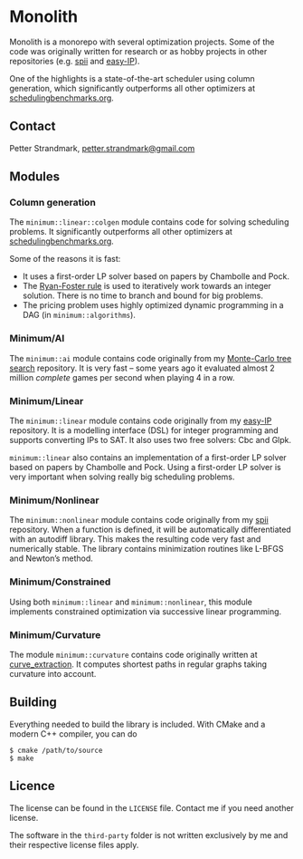 # Monolith
Monolith is a monorepo with several optimization projects. Some of the code was originally written for research or as hobby projects in other repositories (e.g. [spii](https://github.com/PetterS/spii) and [easy-IP](https://github.com/PetterS/easy-IP)).

One of the highlights is a state-of-the-art scheduler using column generation, which significantly outperforms all other optimizers at [schedulingbenchmarks.org](http://www.schedulingbenchmarks.org/).

## Contact
Petter Strandmark, petter.strandmark@gmail.com

## Modules

### Column generation
The `minimum::linear::colgen` module contains code for solving scheduling problems. It significantly outperforms all other optimizers at [schedulingbenchmarks.org](http://www.schedulingbenchmarks.org/).

Some of the reasons it is fast:
- It uses a first-order LP solver based on papers by Chambolle and Pock.
- The [Ryan-Foster rule](https://strandmark.wordpress.com/2018/01/24/visualizing-the-ryan-foster-rule/) is used to iteratively work towards an integer solution. There is no time to branch and bound for big problems.
- The pricing problem uses highly optimized dynamic programming in a DAG (in `minimum::algorithms`).

### Minimum/AI
The `minimum::ai` module contains code originally from my [Monte-Carlo tree search](https://github.com/PetterS/monte-carlo-tree-search) repository. It is very fast – some years ago it evaluated almost 2 million *complete* games per second when playing 4 in a row.

### Minimum/Linear
The `minimum::linear` module contains code originally from my [easy-IP](https://github.com/PetterS/easy-IP) repository. It is a modelling interface (DSL) for integer programming and supports converting IPs to SAT. It also uses two free solvers: Cbc and Glpk.

`minimum::linear` also contains an implementation of a first-order LP solver based on papers by Chambolle and Pock. Using a first-order LP solver is very important when solving really big scheduling problems.

### Minimum/Nonlinear
The `minimum::nonlinear` module contains code originally from my [spii](https://github.com/PetterS/spii) repository. When a function is defined, it will be automatically differentiated with an autodiff library. This makes the resulting code very fast and numerically stable. The library contains minimization routines like L-BFGS and Newton’s method.

### Minimum/Constrained
Using both `minimum::linear` and `minimum::nonlinear`, this module implements constrained optimization via successive linear programming.

### Minimum/Curvature
The module `minimum::curvature` contains code originally written at [curve_extraction](https://github.com/PetterS/curve_extraction). It computes shortest paths in regular graphs taking curvature into account.

## Building
Everything needed to build the library is included. With CMake and a modern C++ compiler, you can do

    $ cmake /path/to/source
    $ make

## Licence
The license can be found in the `LICENSE` file. Contact me if you need another license.

The software in the `third-party` folder is not written exclusively by me and their respective license files apply.
